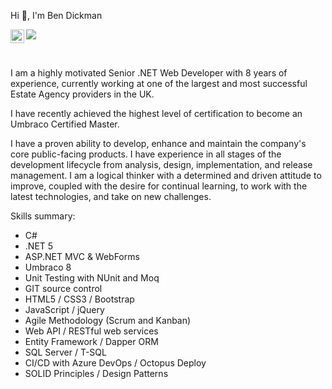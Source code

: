 Hi :wave:, I'm Ben Dickman

<a href="https://www.linkedin.com/in/benjamindickman/" target="_blank">
  <img align="left" alt="Abhishek's LinkedIN" width="22px" src="https://raw.githubusercontent.com/peterthehan/peterthehan/master/assets/linkedin.svg" />
</a>

![](https://visitor-badge.glitch.me/badge?page_id=bendickman.bendickman)

<br />

I am a highly motivated Senior .NET Web Developer with 8 years of experience, currently working at one of the largest and most successful Estate Agency providers in the UK.

I have recently achieved the highest level of certification to become an Umbraco Certified Master.

I have a proven ability to develop, enhance and maintain the company's core public-facing products. I have experience in all stages of the development lifecycle from analysis, design, implementation, and release management. I am a logical thinker with a determined and driven attitude to improve, coupled with the desire for continual learning, to work with the latest technologies, and take on new challenges.

Skills summary:

- C#
- .NET 5
- ASP.NET MVC & WebForms
- Umbraco 8
- Unit Testing with NUnit and Moq
- GIT source control
- HTML5 / CSS3 / Bootstrap
- JavaScript / jQuery
- Agile Methodology (Scrum and Kanban)
- Web API / RESTful web services
- Entity Framework / Dapper ORM
- SQL Server / T-SQL
- CI/CD with Azure DevOps / Octopus Deploy
- SOLID Principles / Design Patterns

